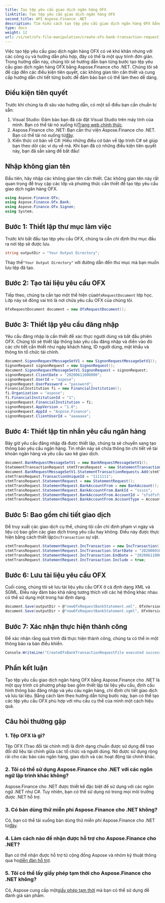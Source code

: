 ```yaml
---
title: Tạo tệp yêu cầu giao dịch ngân hàng OFX
linktitle: Tạo tệp yêu cầu giao dịch ngân hàng OFX
second_title: API Aspose.Finance .NET
description: Tìm hiểu cách tạo tệp yêu cầu giao dịch ngân hàng OFX bằng Aspose.Finance cho .NET với hướng dẫn từng bước chi tiết của chúng tôi. #Aspose #Tài chính
type: docs
weight: 12
url: /vi/net/ofx-file-manipulation/create-ofx-bank-transaction-request-file/
---
```

Việc tạo tệp yêu cầu giao dịch ngân hàng OFX có vẻ khó khăn nhưng với các công cụ và hướng dẫn phù hợp, đây có thể là một quy trình đơn giản. Trong hướng dẫn này, chúng tôi sẽ hướng dẫn bạn từng bước tạo tệp yêu cầu giao dịch ngân hàng OFX bằng Aspose.Finance cho .NET. Chúng tôi sẽ đề cập đến các điều kiện tiên quyết, các không gian tên cần thiết và cung cấp hướng dẫn chi tiết từng bước để đảm bảo bạn có thể làm theo dễ dàng.
## Điều kiện tiên quyết
Trước khi chúng ta đi sâu vào hướng dẫn, có một số điều bạn cần chuẩn bị sẵn:
1.  Visual Studio: Đảm bảo bạn đã cài đặt Visual Studio trên máy tính của mình. Bạn có thể tải nó xuống từ[Trang web chính thức](https://visualstudio.microsoft.com/).
2.  Aspose.Finance cho .NET: Bạn cần thư viện Aspose.Finance cho .NET. Bạn có thể tải nó xuống từ[đây](https://releases.aspose.com/finance/net/).
3. Kiến thức cơ bản về C#: Hiểu những điều cơ bản về lập trình C# sẽ giúp bạn theo dõi các ví dụ về mã.
Khi bạn đã có những điều kiện tiên quyết này, bạn đã sẵn sàng để bắt đầu!
## Nhập không gian tên
Đầu tiên, hãy nhập các không gian tên cần thiết. Các không gian tên này rất quan trọng để truy cập các lớp và phương thức cần thiết để tạo tệp yêu cầu giao dịch ngân hàng OFX.
```csharp
using Aspose.Finance.Ofx;
using Aspose.Finance.Ofx.Bank;
using Aspose.Finance.Ofx.Signon;
using System;
```
## Bước 1: Thiết lập thư mục làm việc
Trước khi bắt đầu tạo tệp yêu cầu OFX, chúng ta cần chỉ định thư mục đầu ra nơi tệp sẽ được lưu.
```csharp
string outputDir = "Your Output Directory";
```
 Thay thế`"Your Output Directory"` với đường dẫn đến thư mục mà bạn muốn lưu tệp đã tạo.
## Bước 2: Tạo tài liệu yêu cầu OFX
 Tiếp theo, chúng ta cần tạo một thể hiện của`OfxRequestDocument` lớp học. Lớp này sẽ đóng vai trò là nơi chứa yêu cầu OFX của chúng tôi.
```csharp
OfxRequestDocument document = new OfxRequestDocument();
```
## Bước 3: Thiết lập yêu cầu đăng nhập
Yêu cầu đăng nhập là cần thiết để xác thực người dùng và bắt đầu phiên OFX. Chúng tôi sẽ thiết lập thông báo yêu cầu đăng nhập và điền vào đó các chi tiết cần thiết như ngày khách hàng, ID người dùng, mật khẩu và thông tin tổ chức tài chính.
```csharp
document.SignonRequestMessageSetV1 = new SignonRequestMessageSetV1();
SignonRequest signonRequest = new SignonRequest();
document.SignonRequestMessageSetV1.SignonRequest = signonRequest;
signonRequest.ClientDate = "20200611000000";
signonRequest.UserId = "aspose";
signonRequest.UserPassword = "password";
FinancialInstitution fi = new FinancialInstitution();
fi.Organization = "aspose";
fi.FinancialInstitutionId = "1";
signonRequest.FinancialInstitution = fi;
signonRequest.AppVersion = "1.0";
signonRequest.AppId = "Aspose.Finance";
signonRequest.ClientUserId = "aaaaaaa";
```
## Bước 4: Thiết lập tin nhắn yêu cầu ngân hàng
Bây giờ yêu cầu đăng nhập đã được thiết lập, chúng ta sẽ chuyển sang tạo thông báo yêu cầu ngân hàng. Tin nhắn này sẽ chứa thông tin chi tiết về tài khoản ngân hàng và yêu cầu sao kê giao dịch.
```csharp
document.BankRequestMessageSetV1 = new BankRequestMessageSetV1();
StatementTransactionRequest stmtTransRequest = new StatementTransactionRequest();
document.BankRequestMessageSetV1.StatementTransactionRequests.Add(stmtTransRequest);
stmtTransRequest.TransactionUniqueId = "1111111";
stmtTransRequest.StatementRequest = new StatementRequest();
stmtTransRequest.StatementRequest.BankAccountFrom = new BankAccount();
stmtTransRequest.StatementRequest.BankAccountFrom.BankId = "sssss";
stmtTransRequest.StatementRequest.BankAccountFrom.AccountId = "sfsdfsfsdf";
stmtTransRequest.StatementRequest.BankAccountFrom.AccountType = AccountEnum.CHECKING;
```
## Bước 5: Bao gồm chi tiết giao dịch
 Để truy xuất các giao dịch cụ thể, chúng tôi cần chỉ định phạm vi ngày và liệu có bao gồm các giao dịch trong yêu cầu hay không. Điều này được thực hiện bằng cách thiết lập`IncTransaction` sự vật.
```csharp
stmtTransRequest.StatementRequest.IncTransaction = new IncTransaction();
stmtTransRequest.StatementRequest.IncTransaction.StartDate = "20200601000000";
stmtTransRequest.StatementRequest.IncTransaction.EndDate = "20200611000000";
stmtTransRequest.StatementRequest.IncTransaction.Include = true;
```
## Bước 6: Lưu tài liệu yêu cầu OFX
Cuối cùng, chúng tôi sẽ lưu tài liệu yêu cầu OFX ở cả định dạng XML và SGML. Điều này đảm bảo khả năng tương thích với các hệ thống khác nhau có thể sử dụng một trong hai định dạng.
```csharp
document.Save(outputDir + @"newOfxRequestBankStatement.xml", OfxVersionEnum.V2x);
document.Save(outputDir + @"newOfxRequestBankStatement.sgml", OfxVersionEnum.V1x);
```
## Bước 7: Xác nhận thực hiện thành công
Để xác nhận rằng quá trình đã thực hiện thành công, chúng ta có thể in một thông báo ra bàn điều khiển.
```csharp
Console.WriteLine("CreateOfxBankTransactionRequestFile executed successfully.");
```
## Phần kết luận
Tạo tệp yêu cầu giao dịch ngân hàng OFX bằng Aspose.Finance cho .NET là một quy trình có phương pháp bao gồm thiết lập tài liệu yêu cầu, định cấu hình thông báo đăng nhập và yêu cầu ngân hàng, chỉ định chi tiết giao dịch và lưu tài liệu. Bằng cách làm theo hướng dẫn từng bước này, bạn có thể tạo các tệp yêu cầu OFX phù hợp với nhu cầu cụ thể của mình một cách hiệu quả.
## Câu hỏi thường gặp
### 1. Tệp OFX là gì?
Tệp OFX (Trao đổi tài chính mở) là định dạng chuẩn được sử dụng để trao đổi dữ liệu tài chính giữa các tổ chức và người dùng. Nó được sử dụng rộng rãi cho các báo cáo ngân hàng, giao dịch và các hoạt động tài chính khác.
### 2. Tôi có thể sử dụng Aspose.Finance cho .NET với các ngôn ngữ lập trình khác không?
Aspose.Finance cho .NET được thiết kế đặc biệt để sử dụng với các ngôn ngữ .NET như C#. Tuy nhiên, bạn có thể sử dụng nó trong mọi môi trường được .NET hỗ trợ.
### 3. Có bản dùng thử miễn phí Aspose.Finance cho .NET không?
Có, bạn có thể tải xuống bản dùng thử miễn phí Aspose.Finance cho .NET từ[đây](https://releases.aspose.com/).
### 4. Làm cách nào để nhận được hỗ trợ cho Aspose.Finance cho .NET?
 Bạn có thể nhận được hỗ trợ từ cộng đồng Aspose và nhóm kỹ thuật thông qua họ[diễn đàn hỗ trợ](https://forum.aspose.com/c/finance/43).
### 5. Tôi có thể lấy giấy phép tạm thời cho Aspose.Finance cho .NET không?
 Có, Aspose cung cấp một[giấy phép tạm thời](https://purchase.aspose.com/temporary-license/) mà bạn có thể sử dụng để đánh giá sản phẩm.